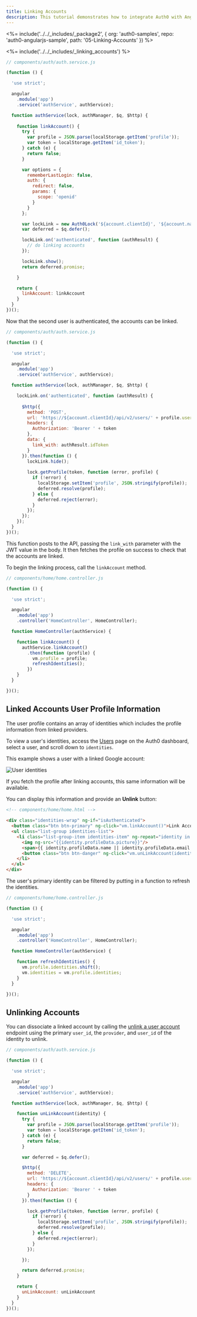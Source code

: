 ```yaml
---
title: Linking Accounts
description: This tutorial demonstrates how to integrate Auth0 with Angular 1.x to link accounts
---
```


<%= include('../../_includes/_package2', {
  org: 'auth0-samples',
  repo: 'auth0-angularjs-sample',
  path: '05-Linking-Accounts'
}) %>

<%= include('../../_includes/_linking_accounts') %>

```js
// components/auth/auth.service.js

(function () {

  'use strict';

  angular
    .module('app')
    .service('authService', authService);

  function authService(lock, authManager, $q, $http) {
	
    function linkAccount() {
      try {
        var profile = JSON.parse(localStorage.getItem('profile'));
        var token = localStorage.getItem('id_token');
      } catch (e) {
        return false;
      }

      var options = {
        rememberLastLogin: false,
        auth: {
          redirect: false,
          params: {
            scope: 'openid'
          }
        }
      };

      var lockLink = new Auth0Lock('${account.clientId}', '${account.namespace}', options);
      var deferred = $q.defer();

      lockLink.on('authenticated', function (authResult) {
        // do linking accounts
      });

      lockLink.show();
      return deferred.promise;

    }

    return {	 
      linkAccount: linkAccount
    }
  }
})();

```

Now that the second user is authenticated, the accounts can be linked.

```js
// components/auth/auth.service.js

(function () {

  'use strict';

  angular
    .module('app')
    .service('authService', authService);

  function authService(lock, authManager, $q, $http) {

    lockLink.on('authenticated', function (authResult) {
    
      $http({
        method: 'POST',
        url: 'https://${account.clientId}/api/v2/users/' + profile.user_id + '/identities',
        headers: {
          Authorization: 'Bearer ' + token
        },
        data: {
          link_with: authResult.idToken
        }
      }).then(function () {
        lockLink.hide();
      
        lock.getProfile(token, function (error, profile) {
          if (!error) {
            localStorage.setItem('profile', JSON.stringify(profile));
            deferred.resolve(profile);
          } else {
            deferred.reject(error);
          }
        });    
      });
    });
  }
})();
```

This function posts to the API, passing the `link_with` parameter with the JWT value in the body. It then fetches the profile on success to check that the accounts are linked.

To begin the linking process, call the `linkAccount` method.

```js
// components/home/home.controller.js

(function () {

  'use strict';

  angular
    .module('app')
    .controller('HomeController', HomeController);

  function HomeController(authService) {

    function linkAccount() {
      authService.linkAccount()
        .then(function (profile) {
          vm.profile = profile;
          refreshIdentities();
        })
    }
  }

})();
```

## Linked Accounts User Profile Information

The user profile contains an array of identities which includes the profile information from linked providers. 

To view a user's identities, access the [Users](${manage_url}/#/users) page on the Auth0 dashboard, select a user, and scroll down to `identities`. 

This example shows a user with a linked Google account:

![User identities](/media/articles/users/user-identities-linked.png)

If you fetch the profile after linking accounts, this same information will be available. 

You can display this information and provide an **Unlink** button:

```html
<!-- components/home/home.html -->
	
<div class="identities-wrap" ng-if="isAuthenticated">
  <button class="btn btn-primary" ng-click="vm.linkAccount()">Link Account</button>
  <ul class="list-group identities-list">
    <li class="list-group-item identities-item" ng-repeat="identity in vm.identities">
      <img ng-src="{{identity.profileData.picture}}"/>
      <span>{{ identity.profileData.name || identity.profileData.email }}</span>
      <button class="btn btn-danger" ng-click="vm.unLinkAccount(identity)"><i class="glyphicon glyphicon-trash"></i></button>
    </li>
  </ul>
</div>
```

The user's primary identity can be filtered by putting in a function to refresh the identities.

```js
// components/home/home.controller.js

(function () {

  'use strict';

  angular
    .module('app')
    .controller('HomeController', HomeController);

  function HomeController(authService) {

    function refreshIdentities() {
      vm.profile.identities.shift();
      vm.identities = vm.profile.identities;
    }
  }

})();
```

## Unlinking Accounts

You can dissociate a linked account by calling the [unlink a user account](/api/management/v2#!/Users/delete_provider_by_user_id) endpoint using the primary `user_id`, the `provider`, and `user_id` of the identity to unlink.

```js
// components/auth/auth.service.js

(function () {

  'use strict';

  angular
    .module('app')
    .service('authService', authService);

  function authService(lock, authManager, $q, $http) {

    function unLinkAccount(identity) {
      try {
        var profile = JSON.parse(localStorage.getItem('profile'));
        var token = localStorage.getItem('id_token');
      } catch (e) {
        return false;
      }

      var deferred = $q.defer();

      $http({
        method: 'DELETE',
        url: 'https://${account.clientId}/api/v2/users/' + profile.user_id + '/identities/' + identity.provider + '/' + identity.user_id,
        headers: {
          Authorization: 'Bearer ' + token
        }
      }).then(function () {

        lock.getProfile(token, function (error, profile) {
          if (!error) {
            localStorage.setItem('profile', JSON.stringify(profile));
            deferred.resolve(profile);
          } else {
            deferred.reject(error);
          }
        });

      });

      return deferred.promise;
    }

    return {
      unLinkAccount: unLinkAccount
    }
  }
})();
```
